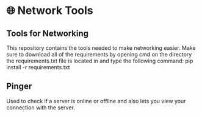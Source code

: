# 🌐 Network Tools
 ## Tools for Networking
  This repository contains the tools needed to make networking easier.
  Make sure to download all of the requirements by opening cmd on the directory the requirements.txt file is located in and type the following command:
    pip install -r requirements.txt  

 ## Pinger
  Used to check if a server is online or offline and also lets you view your connection with the server.